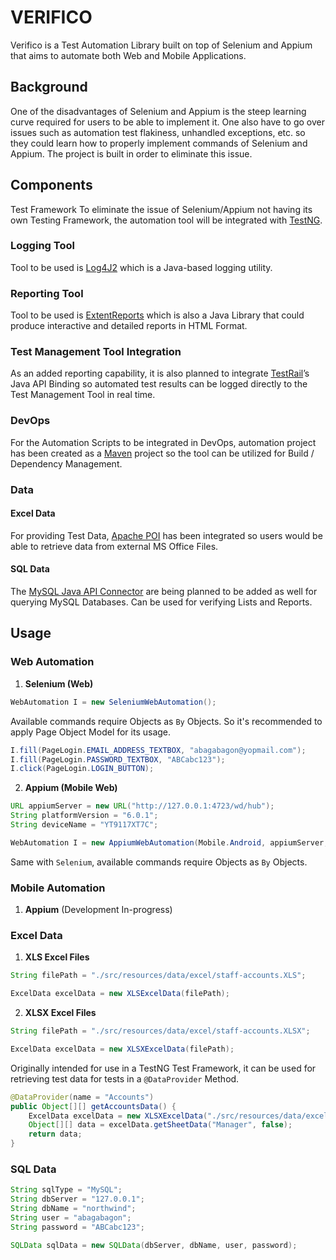 # **VERIFICO**
Verifico is a Test Automation Library built on top of Selenium and Appium that aims to automate both Web and Mobile Applications.

## **Background**
One of the disadvantages of Selenium and Appium is the steep learning curve required for users to be able to implement it. One also have to go over issues such as automation test flakiness, unhandled exceptions, etc. so they could learn how to properly implement commands of Selenium and Appium. The project is built in order to eliminate this issue.

## **Components**
Test Framework
To eliminate the issue of Selenium/Appium not having its own Testing Framework, the automation tool will be integrated with [TestNG](http://testng.org/doc/download.html).

### **Logging Tool**
Tool to be used is [Log4J2](https://logging.apache.org/log4j/2.0/download.html) which is a Java-based logging utility.

### **Reporting Tool**
Tool to be used is [ExtentReports](http://relevantcodes.com/extentreports-for-selenium/) which is also a Java Library that could produce interactive and detailed reports in HTML Format.

### **Test Management Tool Integration**
As an added reporting capability, it is also planned to integrate [TestRail](https://www.gurock.com/testrail/docs/api/getting-started/binding-java)’s Java API Binding so automated test results can be logged directly to the Test Management Tool in real time.

### **DevOps** 
For the Automation Scripts to be integrated in DevOps, automation project has been created as a [Maven](https://maven.apache.org/download.cgi) project so the tool can be utilized for Build / Dependency Management.

### **Data**

#### **Excel Data**
For providing Test Data, [Apache POI](https://poi.apache.org/download.html) has been integrated so users would be able to retrieve data from external MS Office Files.

#### **SQL Data**
The [MySQL Java API Connector](https://dev.mysql.com/doc/connectors/en/) are being planned to be added as well for querying MySQL Databases. Can be used for verifying Lists and Reports.

## **Usage**
### **Web Automation**
1. **Selenium (Web)**

```java
WebAutomation I = new SeleniumWebAutomation();
```

Available commands require Objects as `By` Objects. So it's recommended to apply Page Object Model for its usage.

```java
I.fill(PageLogin.EMAIL_ADDRESS_TEXTBOX, "abagabagon@yopmail.com");
I.fill(PageLogin.PASSWORD_TEXTBOX, "ABCabc123");
I.click(PageLogin.LOGIN_BUTTON);
```

2. **Appium (Mobile Web)**

```java
URL appiumServer = new URL("http://127.0.0.1:4723/wd/hub");
String platformVersion = "6.0.1";
String deviceName = "YT9117XT7C";

WebAutomation I = new AppiumWebAutomation(Mobile.Android, appiumServer, platformVersion, deviceName);
```

Same with `Selenium`, available commands require Objects as `By` Objects.

### **Mobile Automation**
1. **Appium** (Development In-progress)

### **Excel Data**

1. **XLS Excel Files**

```java
String filePath = "./src/resources/data/excel/staff-accounts.XLS";

ExcelData excelData = new XLSExcelData(filePath);
```

2. **XLSX Excel Files**

```java
String filePath = "./src/resources/data/excel/staff-accounts.XLSX";

ExcelData excelData = new XLSXExcelData(filePath);
```

Originally intended for use in a TestNG Test Framework, it can be used for retrieving test data for tests in a `@DataProvider` Method.

```java
@DataProvider(name = "Accounts")
public Object[][] getAccountsData() {
	ExcelData excelData = new XLSXExcelData("./src/resources/data/excel/staff-accounts.XLSX");
	Object[][] data = excelData.getSheetData("Manager", false);
	return data;
}
```

### **SQL Data**

```java
String sqlType = "MySQL";
String dbServer = "127.0.0.1";
String dbName = "northwind";
String user = "abagabagon";
String password = "ABCabc123";

SQLData sqlData = new SQLData(dbServer, dbName, user, password);
```
